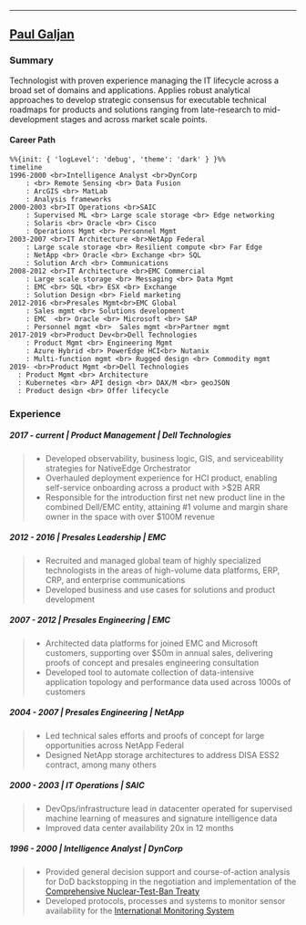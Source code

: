 
------------------
[Paul Galjan](mailto:galjan@gmail.com)                      
-------------------
### Summary
Technologist with proven experience managing the IT lifecycle across a broad set of domains and applications.  Applies robust analytical approaches to develop strategic consensus for executable technical roadmaps for products and solutions ranging from late-research to mid-development stages and across market scale points.
#### Career Path
```mermaid
%%{init: { 'logLevel': 'debug', 'theme': 'dark' } }%%
timeline
1996-2000 <br>Intelligence Analyst <br>DynCorp
    : <br> Remote Sensing <br> Data Fusion
    : ArcGIS <br> MatLab
    : Analysis frameworks
2000-2003 <br>IT Operations <br>SAIC
    : Supervised ML <br> Large scale storage <br> Edge networking
    : Solaris <br> Oracle <br> Cisco
    : Operations Mgmt <br> Personnel Mgmt
2003-2007 <br>IT Architecture <br>NetApp Federal
    : Large scale storage <br> Resilient compute <br> Far Edge
    : NetApp <br> Oracle <br> Exchange <br> SQL
    : Solution Arch <br> Communications
2008-2012 <br>IT Architecture <br>EMC Commercial
    : Large scale storage <br> Messaging <br> Data Mgmt
    : EMC <br> SQL <br> ESX <br> Exchange
    : Solution Design <br> Field marketing
2012-2016 <br>Presales Mgmt<br>EMC Global
    : Sales mgmt <br> Solutions development
    : EMC  <br> Oracle <br> Microsoft <br> SAP
    : Personnel mgmt <br>  Sales mgmt <br>Partner mgmt
2017-2019 <br>Product Dev<br>Dell Technologies
    : Product Mgmt <br> Engineering Mgmt
    : Azure Hybrid <br> PowerEdge HCI<br> Nutanix
    : Multi-function mgmt <br> Rugged design <br> Commodity mgmt
2019- <br>Product Mgmt <br>Dell Technologies
  : Product Mgmt <br> Architecture
  : Kubernetes <br> API design <br> DAX/M <br> geoJSON
  : Product design <br> Offer lifecycle
```
### Experience
#####  2017 - current | Product Management | Dell Technologies 
> - Developed observability, business logic, GIS, and serviceability strategies for NativeEdge Orchestrator
> - Overhauled deployment experience for HCI product, enabling self-service onboarding across a product with >$2B ARR
> - Responsible for the introduction first net new product line in the combined Dell/EMC entity, attaining #1 volume and margin share owner in the space with over $100M revenue

#####  2012 - 2016 | Presales Leadership | EMC
> - Recruited and managed global team of highly specialized technologists in the areas of high-volume data platforms, ERP, CRP, and enterprise communications
> - Developed business and use cases for solutions and product development

#####  2007 - 2012 | Presales Engineering | EMC
> - Architected data platforms for joined EMC and Microsoft customers, supporting over $50m in annual sales, delivering proofs of concept and presales engineering consultation
> - Developed tool to automate collection of data-intensive application topology and performance data used across 1000s of customers

#####  2004 - 2007 | Presales Engineering | NetApp
> - Led technical sales efforts and proofs of concept for large opportunities across NetApp Federal
> - Designed NetApp storage architectures to address DISA ESS2 contract, among many others

#####  2000 - 2003 | IT Operations | SAIC
> - DevOps/infrastructure lead in datacenter operated for supervised machine learning of measures and signature intelligence data
> - Improved data center availability 20x in 12 months 

#####  1996 - 2000 | Intelligence Analyst | DynCorp
> - Provided general decision support and course-of-action analysis for DoD backstopping in the negotiation and implementation of the [Comprehensive Nuclear-Test-Ban Treaty](https://en.wikipedia.org/wiki/Comprehensive_Nuclear-Test-Ban_Treaty)
> - Developed protocols, processes and systems to monitor sensor availability for the [International Monitoring System](https://www.ctbto.org/our-work/international-monitoring-system)

